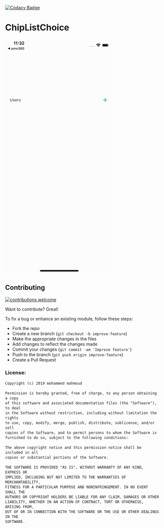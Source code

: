 [![Codacy Badge](https://api.codacy.com/project/badge/Grade/c7d41a28a6774e6ab0b8ace9cab2706b)](https://www.codacy.com?utm_source=github.com&amp;utm_medium=referral&amp;utm_content=mohammedgmgn/ChipListChoice&amp;utm_campaign=Badge_Grade)

# ChipListChoice
![Output sample](https://github.com/mohammedgmgn/ChipListChoice/blob/master/finaldemo%20(1).gif)

## Contributing
[![contributions welcome](https://img.shields.io/badge/contributions-welcome-brightgreen.svg?style=flat)](https://github.com/mohammedgmgn/ChipListChoice/issues)

Want to contribute? Great!

To fix a bug or enhance an existing module, follow these steps:

- Fork the repo
- Create a new branch (`git checkout -b improve-feature`)
- Make the appropriate changes in the files
- Add changes to reflect the changes made
- Commit your changes (`git commit -am 'Improve feature'`)
- Push to the branch (`git push origin improve-feature`)
- Create a Pull Request 


### License: ###
~~~~
Copyright (c) 2019 mohammed mahmoud 

Permission is hereby granted, free of charge, to any person obtaining a copy
of this software and associated documentation files (the "Software"), to deal
in the Software without restriction, including without limitation the rights
to use, copy, modify, merge, publish, distribute, sublicense, and/or sell
copies of the Software, and to permit persons to whom the Software is
furnished to do so, subject to the following conditions:

The above copyright notice and this permission notice shall be included in all
copies or substantial portions of the Software.

THE SOFTWARE IS PROVIDED "AS IS", WITHOUT WARRANTY OF ANY KIND, EXPRESS OR
IMPLIED, INCLUDING BUT NOT LIMITED TO THE WARRANTIES OF MERCHANTABILITY,
FITNESS FOR A PARTICULAR PURPOSE AND NONINFRINGEMENT. IN NO EVENT SHALL THE
AUTHORS OR COPYRIGHT HOLDERS BE LIABLE FOR ANY CLAIM, DAMAGES OR OTHER
LIABILITY, WHETHER IN AN ACTION OF CONTRACT, TORT OR OTHERWISE, ARISING FROM,
OUT OF OR IN CONNECTION WITH THE SOFTWARE OR THE USE OR OTHER DEALINGS IN THE
SOFTWARE.
~~~~
